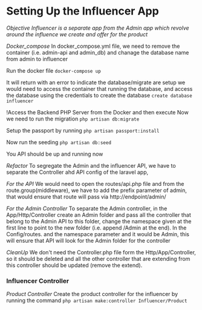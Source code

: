 # Setting Up the Influencer App
*Objective*
_Influencer is a separate app from the Admin app which revolve around the influence we create and offer for the product_

*Docker_compose*
In docker_compose.yml file, we need to remove the container (i.e. admin-api and admin_db) and chanage the database name from admin to influencer

Run the docker file
`docker-compose up`

It will return with an error to indicate the database/migrate are setup
we would need to access the container that running the database, and access the database using the credentials to create the database
`create database influencer`

!Access the Backend PHP Server from the Docker and then execute
Now we need to run the migration
`php artisan db:migrate`

Setup the passport by running
`php artisan passport:install`

Now run the seeding
`php artisan db:seed`

You API should be up and running now

*Refactor*
To segregate the Admin and the influencer API, we have to separate the Controller ahd API config of the laravel app, 

_For the API_
We would need to open the routes/api.php file and from the route.group(middleware), we have to add the prefix parameter of admin, that would ensure that route will pass via http://endpoint/admin/<request>

_For the Admin Controller_
To separate the Admin controller, in the App/Http/Controller create an Admin folder and pass all the controller that belong to the Admin API to this folder, change the namespace given at the first line to point to the new folder (i.e. append /Admin at the end).
In the Config/routes. and the namespace parameter and it would be Admin, this will ensure that API will look for the Admin folder for the controller

_CleanUp_
We don't need the Controller.php file form the Http/App/Controller, so it should be deleted and all the other controller that are extending from this controller should be updated (remove the extend).


### Influencer Controller
*Product Controller*
Create the product controller for the influencer by running the command
`php artisan make:controller Influencer/Product`

